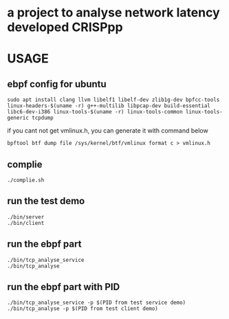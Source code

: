 # a project to analyse network latency developed CRISPpp
# USAGE
## ebpf config for ubuntu

```
sudo apt install clang llvm libelf1 libelf-dev zlib1g-dev bpfcc-tools linux-headers-$(uname -r) g++-multilib libpcap-dev build-essential libc6-dev-i386 linux-tools-$(uname -r) linux-tools-common linux-tools-generic tcpdump
```
if you cant not get vmlinux.h, you can generate it with command below
```
bpftool btf dump file /sys/kernel/btf/vmlinux format c > vmlinux.h
```
## complie
```
./complie.sh
```
## run the test demo
```
./bin/server
./bin/client
```
## run the ebpf part
```
./bin/tcp_analyse_service
./bin/tcp_analyse
```
## run the ebpf part with PID
```
./bin/tcp_analyse_service -p $(PID from test service demo)
./bin/tcp_analyse -p $(PID from test client demo)
```